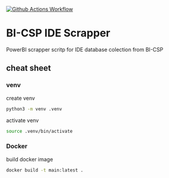 [![Github Actions Workflow](https://github.com/DiogoCarapito/bi-csp_ide_scrapper/actions/workflows/main.yaml/badge.svg)](https://github.com/DiogoCarapito/bi-csp_ide_scrapper/actions/workflows/main.yaml)

# BI-CSP IDE Scrapper
PowerBI scrapper scritp for IDE database colection from BI-CSP

## cheat sheet

### venv
create venv
```bash
python3 -m venv .venv
```

activate venv
```bash
source .venv/bin/activate
```

### Docker
build docker image
```bash
docker build -t main:latest .
```

